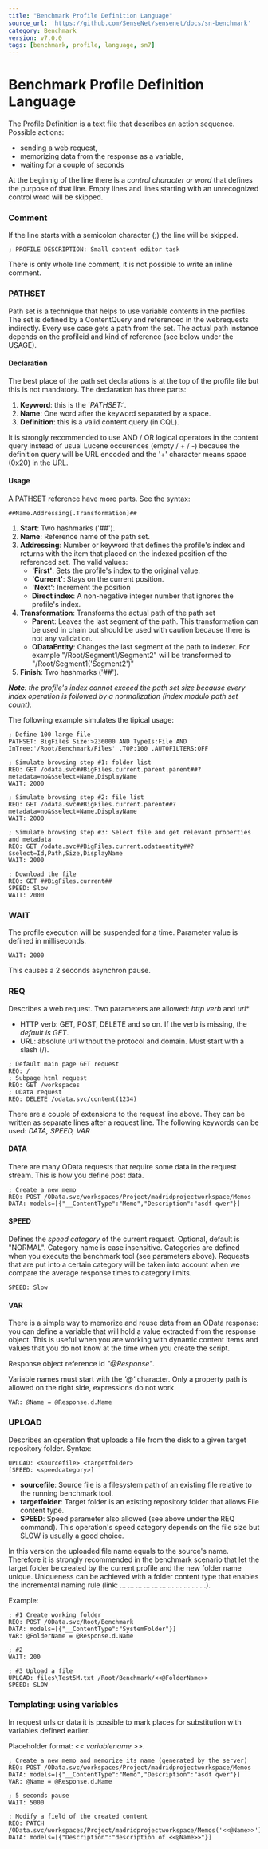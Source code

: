 ```yaml
---
title: "Benchmark Profile Definition Language"
source_url: 'https://github.com/SenseNet/sensenet/docs/sn-benchmark'
category: Benchmark
version: v7.0.0
tags: [benchmark, profile, language, sn7]
---
```

# Benchmark Profile Definition Language
<a name="BenchmarkProfileDefinitionLanguage"></a>
The Profile Definition is a text file that describes an action sequence. 
Possible actions: 
 - sending a web request, 
 - memorizing data from the response as a variable, 
 - waiting for a couple of seconds
 
At the beginnig of the line there is a *control character or word* that defines the purpose of that line. Empty lines and lines starting with an unrecognized control word will be skipped.

### Comment
If the line starts with a semicolon character (;) the line will be skipped.
```text
; PROFILE DESCRIPTION: Small content editor task
```
There is only whole line comment, it is not possible to write an inline comment.

### PATHSET

Path set is a technique that helps to use variable contents in the profiles. The set is defined by a ContentQuery and referenced in the webrequests indirectly. Every use case gets a path from the set. The actual path instance depends on the profileid and kind of reference (see below under the USAGE).

#### Declaration

The best place of the path set declarations is 
at the top of the profile file but this is not mandatory. The declaration has three parts:
1. **Keyword**: this is the '*PATHSET:*'.
2. **Name**: One word after the keyword separated by a space.
3. **Definition**: this is a valid content query (in CQL).

It is strongly recommended to use AND / OR logical operators in the content query instead of usual Lucene occurences (empty / + / -) because the definition query will be URL encoded and the '+' character means space (0x20) in the URL.

#### Usage

A PATHSET reference have more parts. See the syntax:
```text
##Name.Addressing[.Transformation]##
```

1. **Start**: Two hashmarks ('##').
2. **Name**: Reference name of the path set.
3. **Addressing**: Number or keyword that defines the profile's index and returns with the item that placed on the indexed position of the referenced set. The valid values:
    - **'First'**: Sets the profile's index to the original value.
    - **'Current'**: Stays on the current position.
    - **'Next'**: Increment the position 
    - **Direct index**: A non-negative integer number that ignores the profile's index.
4.  **Transformation**: Transforms the actual path of the path set
    - **Parent**: Leaves the last segment of the path. This transformation can be used in chain but should be used with caution because there is not any validation.
    - **ODataEntity**: Changes the last segment of the path to indexer. For example "/Root/Segment1/Segment2" will be transformed to "/Root/Segment1('Segment2')"
5. **Finish**:  Two hashmarks ('##').

***Note**: the profile's index cannot exceed the path set size because every index operation is followed by a normalization (index modulo path set count).*

The following example simulates the tipical usage:
```text
; Define 100 large file
PATHSET: BigFiles Size:>236000 AND TypeIs:File AND InTree:'/Root/Benchmark/Files' .TOP:100 .AUTOFILTERS:OFF

; Simulate browsing step #1: folder list
REQ: GET /odata.svc##BigFiles.current.parent.parent##?metadata=no&$select=Name,DisplayName
WAIT: 2000

; Simulate browsing step #2: file list
REQ: GET /odata.svc##BigFiles.current.parent##?metadata=no&$select=Name,DisplayName
WAIT: 2000

; Simulate browsing step #3: Select file and get relevant properties and metadata
REQ: GET /odata.svc##BigFiles.current.odataentity##?$select=Id,Path,Size,DisplayName
WAIT: 2000

; Download the file
REQ: GET ##BigFiles.current##
SPEED: Slow
WAIT: 2000
```

### WAIT
The profile execution will be suspended for a time. Parameter value is defined in milliseconds.
```text
WAIT: 2000
```
This causes a 2 seconds asynchron pause.

### REQ
Describes a web request. Two parameters are allowed: *http verb* and *url**
- HTTP verb: GET, POST, DELETE and so on. If the verb is missing, the *default is GET*.
- URL: absolute url without the protocol and domain. Must start with a slash (/).
```text
; Default main page GET request
REQ: /
; Subpage html request
REQ: GET /workspaces
; OData request
REQ: DELETE /odata.svc/content(1234)
```

There are a couple of extensions to the request line above. They can be written as separate lines after a request line. The following keywords can be used: *DATA, SPEED, VAR*

#### DATA
There are many OData requests that require some data in the request stream. This is how you define post data.
```text
; Create a new memo
REQ: POST /OData.svc/workspaces/Project/madridprojectworkspace/Memos
DATA: models=[{"__ContentType":"Memo","Description":"asdf qwer"}]
```

#### SPEED
Defines the *speed category* of the current request. Optional, default is "NORMAL". Category name is case insensitive. Categories are defined when you execute the benchmark tool (see parameters above). Requests that are put into a certain category will be taken into account when we compare the average response times to category limits.
```text
SPEED: Slow
```

#### VAR
There is a simple way to memorize and reuse data from an OData response: you can define a variable that will hold a value extracted from the response object. This is useful when you are working with dynamic content items and values that you do not know at the time when you create the script.

Response object reference id *"@Response"*.

Variable names must start with the *'@'* character. Only a property path is allowed on the right side, expressions do not work.
```text
VAR: @Name = @Response.d.Name
```
### UPLOAD
Describes an operation that uploads a file from the disk to a given target repository folder. Syntax:
```text
UPLOAD: <sourcefile> <targetfolder>
[SPEED: <speedcategory>]
```
  - **sourcefile**: Source file is a filesystem path of an existing file relative to the running benchmark tool. 
  - **targetfolder**: Target folder is an existing repository folder that allows File content type.
  - **SPEED**: Speed parameter also allowed (see above under the REQ command). This operation's speed category depends on the file size but SLOW is usually a good choice.

In this version the uploaded file name equals to the source's name. Therefore it is strongly recommended in the benchmark scenario that let the target folder be created by the current profile and the new folder name unique. Uniqueness can be achieved with a folder content type that enables the incremental naming rule (link: ... ... ... ... ... ... ... ... ... ... ...).

Example:
```text
; #1 Create working folder
REQ: POST /OData.svc/Root/Benchmark
DATA: models=[{"__ContentType":"SystemFolder"}]
VAR: @FolderName = @Response.d.Name

; #2
WAIT: 200

; #3 Upload a file
UPLOAD: files\Test5M.txt /Root/Benchmark/<<@FolderName>>
SPEED: SLOW
```

### Templating: using variables
In request urls or data it is possible to mark places for substitution with variables defined earlier.

Placeholder format: *<< variablename >>*.

```text
; Create a new memo and memorize its name (generated by the server)
REQ: POST /OData.svc/workspaces/Project/madridprojectworkspace/Memos
DATA: models=[{"__ContentType":"Memo","Description":"asdf qwer"}]
VAR: @Name = @Response.d.Name

; 5 seconds pause
WAIT: 5000

; Modify a field of the created content
REQ: PATCH /OData.svc/workspaces/Project/madridprojectworkspace/Memos('<<@Name>>')
DATA: models=[{"Description":"description of <<@Name>>"}]
```

